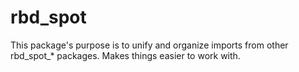 # rbd_spot

This package's purpose is to unify and organize imports
from other rbd_spot_* packages. Makes things easier
to work with.

